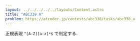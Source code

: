 ```yaml
---
layout: ../../../../../layouts/Content.astro
title: "ABC339 A"
problem: https://atcoder.jp/contests/abc338/tasks/abc338_a
---
```

正規表現 `^[A-Z][a-z]*$` で判定する.
